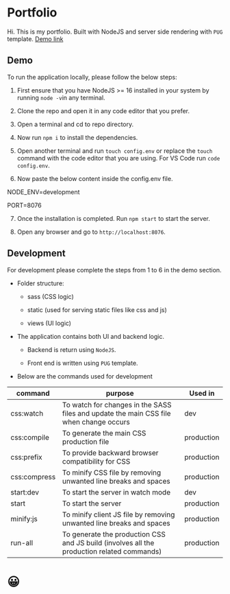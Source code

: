 # Portfolio

Hi. This is my portfolio. Built with NodeJS and server side rendering with `PUG` template.
[Demo link](https://github.com/BeastyDSK/PortFolio/assets/53361004/25956988-c65e-4bb2-9bc6-ba81a4d83a91)


## Demo

To run the application locally, please follow the below steps:

1. First ensure that you have NodeJS >= 16 installed in your system by running `node -v`in any terminal.

2. Clone the repo and open it in any code editor that you prefer.

3. Open a terminal and cd to repo directory.

4. Now run `npm i` to install the dependencies.

5. Open another terminal and run `touch config.env` or replace the `touch` command with the code editor that you are using. For VS Code run `code config.env`.

6. Now paste the below content inside the config.env file.

NODE_ENV=development

PORT=8076

7. Once the installation is completed. Run `npm start` to start the server.

8. Open any browser and go to `http://localhost:8076`.

## Development

For development please complete the steps from 1 to 6 in the demo section.

-   Folder structure:

    -   sass (CSS logic)

    -   static (used for serving static files like css and js)

    -   views (UI logic)

-   The application contains both UI and backend logic.

    -   Backend is return using `NodeJS`.

    -   Front end is written using `PUG` template.

-   Below are the commands used for development

| command      | purpose                                                                                    | Used in    |
| ------------ | ------------------------------------------------------------------------------------------ | ---------- |
| css:watch    | To watch for changes in the SASS files and update the main CSS file when change occurs     | dev        |
| css:compile  | To generate the main CSS production file                                                   | production |
| css:prefix   | To provide backward browser compatibility for CSS                                          | production |
| css:compress | To minify CSS file by removing unwanted line breaks and spaces                             | production |
| start:dev    | To start the server in watch mode                                                          | dev        |
| start        | To start the server                                                                        | production |
| minify:js    | To minify client JS file by removing unwanted line breaks and spaces                       | production |
| run-all      | To generate the production CSS and JS build (involves all the production related commands) | production |

# 😀

